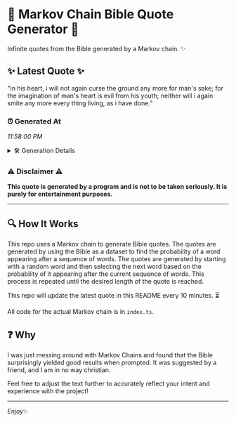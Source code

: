# 📖 Markov Chain Bible Quote Generator 📖

Infinite quotes from the Bible generated by a Markov chain. ✨

## ✨ Latest Quote ✨
"in his heart, i will not again curse the ground any more for man's sake; for the imagination of man's heart is evil from his youth; neither will i again smite any more every thing living, as i have done."

### ⏰ Generated At
*11:58:00 PM*

<details>
    <summary>🛠️ Generation Details</summary>
    <p>
        <strong>🌱 Seed:</strong> in<br>
        <strong>🔄 Iterations:</strong> 39<br>
        <strong>📜 Context History:</strong><br>[ in ]: his<br>[ in, his ]: heart,<br>[ in, his, heart, ]: i<br>[ in, his, heart,, i ]: will<br>[ in, his, heart,, i, will ]: not<br>[ in, his, heart,, i, will, not ]: again<br>[ his, heart,, i, will, not, again ]: curse<br>[ heart,, i, will, not, again, curse ]: the<br>[ i, will, not, again, curse, the ]: ground<br>[ will, not, again, curse, the, ground ]: any<br>[ not, again, curse, the, ground, any ]: more<br>[ again, curse, the, ground, any, more ]: for<br>[ curse, the, ground, any, more, for ]: man's<br>[ the, ground, any, more, for, man's ]: sake;<br>[ ground, any, more, for, man's, sake; ]: for<br>[ any, more, for, man's, sake;, for ]: the<br>[ more, for, man's, sake;, for, the ]: imagination<br>[ for, man's, sake;, for, the, imagination ]: of<br>[ man's, sake;, for, the, imagination, of ]: man's<br>[ sake;, for, the, imagination, of, man's ]: heart<br>[ for, the, imagination, of, man's, heart ]: is<br>[ the, imagination, of, man's, heart, is ]: evil<br>[ imagination, of, man's, heart, is, evil ]: from<br>[ of, man's, heart, is, evil, from ]: his<br>[ man's, heart, is, evil, from, his ]: youth;<br>[ heart, is, evil, from, his, youth; ]: neither<br>[ is, evil, from, his, youth;, neither ]: will<br>[ evil, from, his, youth;, neither, will ]: i<br>[ from, his, youth;, neither, will, i ]: again<br>[ his, youth;, neither, will, i, again ]: smite<br>[ youth;, neither, will, i, again, smite ]: any<br>[ neither, will, i, again, smite, any ]: more<br>[ will, i, again, smite, any, more ]: every<br>[ i, again, smite, any, more, every ]: thing<br>[ again, smite, any, more, every, thing ]: living,<br>[ smite, any, more, every, thing, living, ]: as<br>[ any, more, every, thing, living,, as ]: i<br>[ more, every, thing, living,, as, i ]: have<br>[ every, thing, living,, as, i, have ]: done.<br>
    </p>
</details>

### ⚠️ Disclaimer ⚠️
**This quote is generated by a program and is not to be taken seriously. It is purely for entertainment purposes.**

---

## 🔍 How It Works

This repo uses a Markov chain to generate Bible quotes. The quotes are generated by using the Bible as a dataset to find the probability of a word appearing after a sequence of words. The quotes are generated by starting with a random word and then selecting the next word based on the probability of it appearing after the current sequence of words. This process is repeated until the desired length of the quote is reached.

This repo will update the latest quote in this README every 10 minutes. ⏳

All code for the actual Markov chain is in `index.ts`.

## ❓ Why

I was just messing around with Markov Chains and found that the Bible surprisingly yielded good results when prompted. 
It was suggested by a friend, and I am in no way christian.

Feel free to adjust the text further to accurately reflect your intent and experience with the project!

---

*Enjoy*✨
